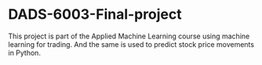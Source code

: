 # DADS-6003-Final-project
This project is part of the Applied Machine Learning course using  machine learning for trading. And the same is used to predict stock price movements in Python.
